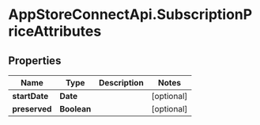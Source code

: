# AppStoreConnectApi.SubscriptionPriceAttributes

## Properties

Name | Type | Description | Notes
------------ | ------------- | ------------- | -------------
**startDate** | **Date** |  | [optional] 
**preserved** | **Boolean** |  | [optional] 


